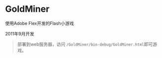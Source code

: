 # GoldMiner
使用Adobe Flex开发的Flash小游戏

2011年9月开发

> 部署到web服务器，访问 `/GoldMiner/bin-debug/GoldMiner.html`即可游戏。

